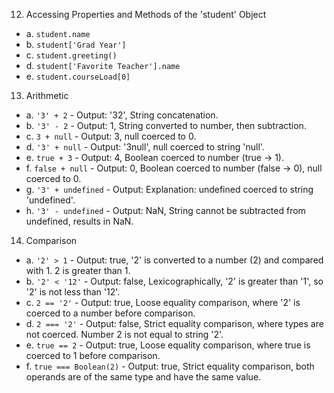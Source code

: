 12. Accessing Properties and Methods of the 'student' Object

   - a. `student.name`
   - b. `student['Grad Year']`
   - c. `student.greeting()`
   - d. `student['Favorite Teacher'].name`
   - e. `student.courseLoad[0]`

13. Arithmetic

   - a. `'3' + 2` - Output: '32', String concatenation.
   - b. `'3' - 2` - Output: 1, String converted to number, then subtraction.
   - c. `3 + null` - Output: 3,  null coerced to 0.
   - d. `'3' + null` - Output: '3null', null coerced to string 'null'.
   - e. `true + 3` - Output: 4, Boolean coerced to number (true -> 1).
   - f. `false + null` - Output: 0, Boolean coerced to number (false -> 0), null coerced to 0.
   - g. `'3' + undefined` - Output: Explanation: undefined coerced to string 'undefined'.
   - h. `'3' - undefined` - Output: NaN, String cannot be subtracted from undefined, results in NaN.

14. Comparison

   - a. `'2' > 1` - Output: true, '2' is converted to a number (2) and compared with 1. 2 is greater than 1.
   - b. `'2' < '12'` - Output: false, Lexicographically, '2' is greater than '1', so '2' is not less than '12'.
   - c. `2 == '2'` - Output: true, Loose equality comparison, where '2' is coerced to a number before comparison.
   - d. `2 === '2'` - Output: false, Strict equality comparison, where types are not coerced. Number 2 is not equal to string '2'.
   - e. `true == 2` - Output: true, Loose equality comparison, where true is coerced to 1 before comparison.
   - f. `true === Boolean(2)` - Output: true, Strict equality comparison, both operands are of the same type and have the same value.

